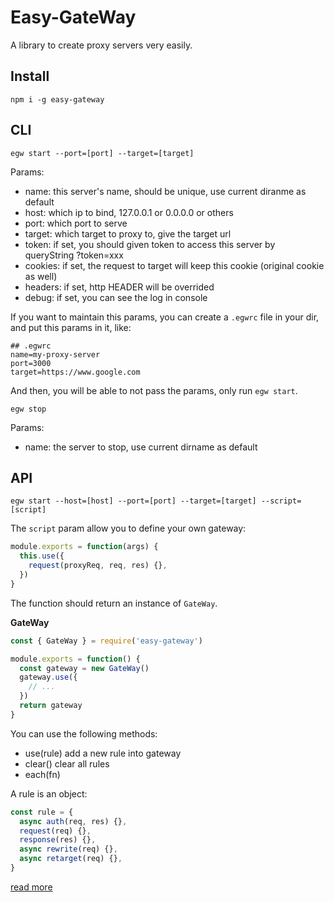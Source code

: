 # Easy-GateWay

A library to create proxy servers very easily.

## Install

```
npm i -g easy-gateway
```

## CLI

```
egw start --port=[port] --target=[target]
```

Params:

- name: this server's name, should be unique, use current diranme as default
- host: which ip to bind, 127.0.0.1 or 0.0.0.0 or others
- port: which port to serve
- target: which target to proxy to, give the target url
- token: if set, you should given token to access this server by queryString ?token=xxx
- cookies: if set, the request to target will keep this cookie (original cookie as well)
- headers: if set, http HEADER will be overrided
- debug: if set, you can see the log in console

If you want to maintain this params, you can create a `.egwrc` file in your dir, and put this params in it, like:

```
## .egwrc
name=my-proxy-server
port=3000
target=https://www.google.com
```

And then, you will be able to not pass the params, only run `egw start`.

```
egw stop
```

Params:

- name: the server to stop, use current dirname as default

## API

```
egw start --host=[host] --port=[port] --target=[target] --script=[script]
```

The `script` param allow you to define your own gateway:

```js
module.exports = function(args) {
  this.use({
    request(proxyReq, req, res) {},
  })
}
```

The function should return an instance of `GateWay`.

**GateWay**

```js
const { GateWay } = require('easy-gateway')

module.exports = function() {
  const gateway = new GateWay()
  gateway.use({
    // ...
  })
  return gateway
}
```

You can use the following methods:

- use(rule) add a new rule into gateway
- clear() clear all rules
- each(fn)

A rule is an object:

```js
const rule = {
  async auth(req, res) {},
  request(req) {},
  response(res) {},
  async rewrite(req) {},
  async retarget(req) {},
}
```

[read more](https://www.tangshuang.net/7537.html)
